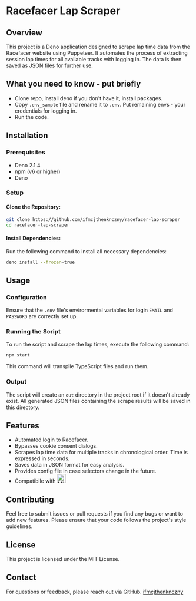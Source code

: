 # Racefacer Lap Scraper

## Overview

This project is a Deno application designed to scrape lap time data from the Racefacer website using Puppeteer. It automates the process of extracting session lap times for all available tracks with logging in. The data is then saved as JSON files for further use.

## What you need to know - put briefly
- Clone repo, install deno if you don't have it, install packages.
- Copy `.env_sample` file and rename it to `.env`. Put remaining envs - your credentials for logging in.
- Run the code.

## Installation

### Prerequisites

- Deno 2.1.4
- npm (v6 or higher)
- Deno

### Setup

#### Clone the Repository:

```bash
git clone https://github.com/ifmcjthenknczny/racefacer-lap-scraper
cd racefacer-lap-scraper
```

#### Install Dependencies:

Run the following command to install all necessary dependencies:

```bash
deno install --frozen=true
```

## Usage

### Configuration

Ensure that the `.env` file's envirormental variables for login `EMAIL` and `PASSWORD` are correctly set up.

### Running the Script

To run the script and scrape the lap times, execute the following command:

```bash
npm start
```

This command will transpile TypeScript files and run them.

### Output

The script will create an `out` directory in the project root if it doesn't already exist. All generated JSON files containing the scrape results will be saved in this directory.

## Features

- Automated login to Racefacer.
- Bypasses cookie consent dialogs.
- Scrapes lap time data for multiple tracks in chronological order. Time is expressed in seconds.
- Saves data in JSON format for easy analysis.
- Provides config file in case selectors change in the future.
- Compatibile with <img src="https://s7.gifyu.com/images/SXSyq.gif" height="24" alt="Microsoft Windows.">

## Contributing

Feel free to submit issues or pull requests if you find any bugs or want to add new features. Please ensure that your code follows the project's style guidelines.

## License

This project is licensed under the MIT License.

## Contact

For questions or feedback, please reach out via GitHub.
[ifmcjthenknczny](https://github.com/ifmcjthenknczny)
